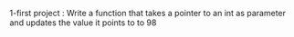 1-first project : Write a function that takes a pointer to an int as parameter and updates the value it points to to 98
